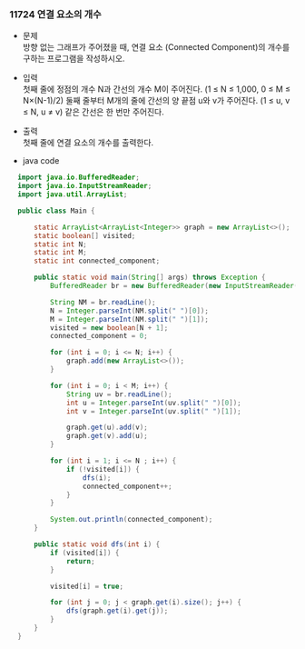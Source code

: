 ### 11724 연결 요소의 개수
  - 문제  
  방향 없는 그래프가 주어졌을 때, 연결 요소 (Connected Component)의 개수를 구하는 프로그램을 작성하시오.
  
  - 입력  
  첫째 줄에 정점의 개수 N과 간선의 개수 M이 주어진다. (1 ≤ N ≤ 1,000, 0 ≤ M ≤ N×(N-1)/2) 둘째 줄부터 M개의 줄에 간선의 양 끝점 u와 v가 주어진다. (1 ≤ u, v ≤ N, u ≠ v) 같은 간선은 한 번만 주어진다.
  
  - 출력  
  첫째 줄에 연결 요소의 개수를 출력한다.
  
  - java code
  ```java
    import java.io.BufferedReader;
    import java.io.InputStreamReader;
    import java.util.ArrayList;

    public class Main {

        static ArrayList<ArrayList<Integer>> graph = new ArrayList<>();
        static boolean[] visited;
        static int N;
        static int M;
        static int connected_component;

        public static void main(String[] args) throws Exception {
            BufferedReader br = new BufferedReader(new InputStreamReader(System.in));

            String NM = br.readLine();
            N = Integer.parseInt(NM.split(" ")[0]);
            M = Integer.parseInt(NM.split(" ")[1]);
            visited = new boolean[N + 1];
            connected_component = 0;

            for (int i = 0; i <= N; i++) {
                graph.add(new ArrayList<>());
            }

            for (int i = 0; i < M; i++) {
                String uv = br.readLine();
                int u = Integer.parseInt(uv.split(" ")[0]);
                int v = Integer.parseInt(uv.split(" ")[1]);

                graph.get(u).add(v);
                graph.get(v).add(u);
            }

            for (int i = 1; i <= N ; i++) {
                if (!visited[i]) {
                    dfs(i);
                    connected_component++;
                }
            }

            System.out.println(connected_component);
        }

        public static void dfs(int i) {
            if (visited[i]) {
                return;
            }

            visited[i] = true;

            for (int j = 0; j < graph.get(i).size(); j++) {
                dfs(graph.get(i).get(j));
            }
        }
    }
  ```
